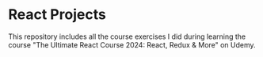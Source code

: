 # React Projects
This repository includes all the course exercises I did during learning the course "The Ultimate React Course 2024: React, Redux &amp; More" on Udemy.
